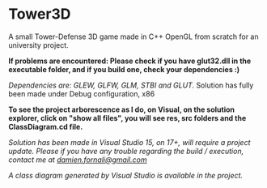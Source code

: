 # Tower3D
A small Tower-Defense 3D game made in C++ OpenGL from scratch for an university project.

**If problems are encountered:
Please check if you have glut32.dll in the executable folder, and if you build one, check your dependencies :)**

*Dependencies are: GLEW, GLFW, GLM, STBI and GLUT.*
Solution has fully been made under Debug configuration, x86

**To see the project arborescence as I do, on Visual, on the solution explorer, click on "show all files", you will see res, src folders and the ClassDiagram.cd file.**

*Solution has been made in Visual Studio 15, on 17+, will require a project update.*
*Please if you have any trouble regarding the build / execution, contact me at damien.fornali@gmail.com*

*A class diagram generated by Visual Studio is available in the project.*

